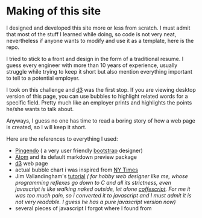 # Making of this site

I designed and developed this site more or less from scratch. I must admit that
most of the stuff I learned while doing, so code is not very neat, nevertheless
if anyone wants to modify and use it as a template, here is the repo.

I tried to stick to a front and design in the form of a traditional resume.
I guess every engineer with more than 10 years of experience, usually struggle
while trying to keep it short but also mention everything important to tell to
a potential employer.

I took on this challenge and [d3](https://d3js.org/) was the first stop.
If you are viewing desktop version of this page, you can use bubbles to highlight
related words for a specific field. Pretty much like an employer prints and
highlights the points he/she wants to talk about.

Anyways, I guess no one has time to read a boring story of how a web page
is created, so I will keep it short.

Here are the references to everything I used:

* [Pingendo](https://pingendo.com/) ( a very user friendly [bootstrap](https://getbootstrap.com/) designer)
* [Atom](https://atom.io/) and its default markdown preview package
* [d3]() web page
* actual bubble chart i was inspired from [NY Times](https://archive.nytimes.com/www.nytimes.com/interactive/2012/09/06/us/politics/convention-word-counts.html)
* Jim Vallandingham's [tutorial](http://vallandingham.me/bubble_cloud/)
_( for hobby web designer like me, whose programming reflexes go down to
C and all its strictness, even javascript is like walking naked outside, let alone [coffescript](https://coffeescript.org/). For me it was too much pain, so i converted it to javascript and I must admit
it is not very readable. I guess he has a pure javascript version now)_
* several pieces of javascript I forgot where I found from
